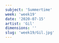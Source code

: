 ```yaml
---
subject: 'Summertime'
week: 'week19'
date: '2020-07-15'
artist: 'Gil'
dimensions: ''
slug: 'week19/Gil.jpg'
---
```

